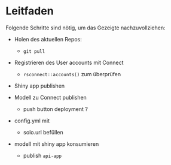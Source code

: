 # Leitfaden

Folgende Schritte sind nötig, um das Gezeigte nachzuvollziehen:

- Holen des aktuellen Repos:
  * ```git pull```

- Registrieren des User accounts mit Connect
  * ```rsconnect::accounts()``` zum überprüfen

- Shiny app publishen

- Modell zu Connect publishen
  * push button deployment ?

- config.yml mit 
  * solo.url befüllen

- modell mit shiny app konsumieren
  * publish `api-app`


